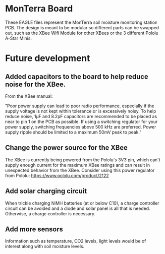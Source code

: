 # MonTerra Board

These EAGLE files represent the MonTerra soil moisture monitoring station PCB. 
The design is meant to be modular so different parts can be swapped out, such
as the XBee Wifi Module for other XBees or the 3 different Pololu A-Star Minis.

# Future development

## Added capacitors to the board to help reduce noise for the XBee. 

From the XBee manual:

"Poor power supply can lead to poor radio performance, especially if the supply voltage is not kept
within tolerance or is excessively noisy. To help reduce noise, 1μF and 8.2pF capacitors are
recommended to be placed as near to pin 1 on the PCB as possible. If using a switching regulator for
your power supply, switching frequencies above 500 kHz are preferred. Power supply ripple should
be limited to a maximum 50mV peak to peak."

## Change the power source for the XBee

The XBee is currently being powered from the Pololu's 3V3 pin, which can't
supply enough current for the maximum XBee ratings and can result in unexpected
behavior from the XBee. Consider using this power regulator from Pololu: https://www.pololu.com/product/2122

## Add solar charging circuit

When trickle charging NiMH batteries (at or below C10), a charge controller
circuit can be avoided and a diode and solar panel is all that is needed. Otherwise,
a charge controller is necessary. 

## Add more sensors

Information such as temperature, CO2 levels, light levels would be of interest along
with soil moisture levels.
